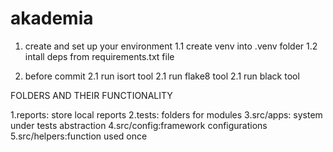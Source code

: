 # akademia

1. create and set up your environment
 1.1 create venv into .venv folder
 1.2 intall deps from requirements.txt file

2. before commit 
 2.1 run isort tool
 2.1 run flake8 tool
 2.1 run black tool

FOLDERS AND THEIR FUNCTIONALITY

1.reports: store local reports
2.tests: folders for modules
3.src/apps: system under tests abstraction
4.src/config:framework configurations
5.src/helpers:function used once 